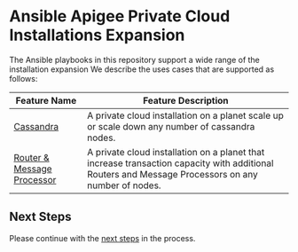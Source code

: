 # Ansible Apigee Private Cloud Installations Expansion
The Ansible playbooks in this repository support a wide range of the installation expansion
We describe the uses cases that are supported as follows: 

| Feature Name | Feature Description |
| --- | --- |
| [Cassandra](cassandra/README.md#usage-instructions) | A private cloud installation on a planet scale up or scale down any number of cassandra nodes. |
| [Router & Message Processor](rmp/README.md#usage-instructions) | A private cloud installation on a planet that increase transaction capacity with additional Routers and Message Processors on any number of nodes. |


## Next Steps

Please continue with the [next steps](../README.md#ansible-apigee-private-cloud-features) in the process.